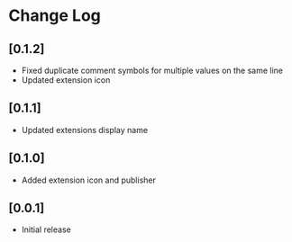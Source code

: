 # Change Log

## [0.1.2]

- Fixed duplicate comment symbols for multiple values on the same line
- Updated extension icon

## [0.1.1]

- Updated extensions display name

## [0.1.0]

- Added extension icon and publisher

## [0.0.1]

- Initial release
